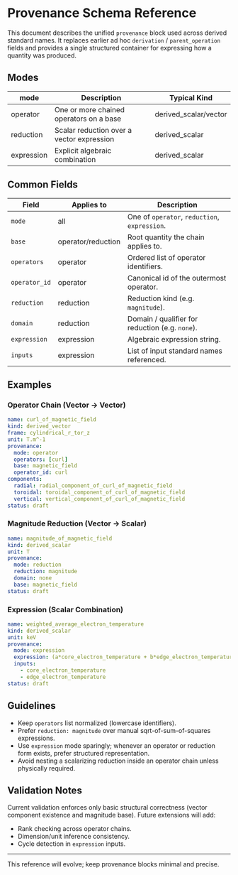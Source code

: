 # Provenance Schema Reference

This document describes the unified `provenance` block used across derived
standard names. It replaces earlier ad hoc `derivation` / `parent_operation`
fields and provides a single structured container for expressing how a
quantity was produced.

## Modes

| mode       | Description                               | Typical Kind          |
| ---------- | ----------------------------------------- | --------------------- |
| operator   | One or more chained operators on a base   | derived_scalar/vector |
| reduction  | Scalar reduction over a vector expression | derived_scalar        |
| expression | Explicit algebraic combination            | derived_scalar        |

## Common Fields

| Field         | Applies to         | Description                                     |
| ------------- | ------------------ | ----------------------------------------------- |
| `mode`        | all                | One of `operator`, `reduction`, `expression`.   |
| `base`        | operator/reduction | Root quantity the chain applies to.             |
| `operators`   | operator           | Ordered list of operator identifiers.           |
| `operator_id` | operator           | Canonical id of the outermost operator.         |
| `reduction`   | reduction          | Reduction kind (e.g. `magnitude`).              |
| `domain`      | reduction          | Domain / qualifier for reduction (e.g. `none`). |
| `expression`  | expression         | Algebraic expression string.                    |
| `inputs`      | expression         | List of input standard names referenced.        |

## Examples

### Operator Chain (Vector → Vector)

```yaml
name: curl_of_magnetic_field
kind: derived_vector
frame: cylindrical_r_tor_z
unit: T.m^-1
provenance:
  mode: operator
  operators: [curl]
  base: magnetic_field
  operator_id: curl
components:
  radial: radial_component_of_curl_of_magnetic_field
  toroidal: toroidal_component_of_curl_of_magnetic_field
  vertical: vertical_component_of_curl_of_magnetic_field
status: draft
```

### Magnitude Reduction (Vector → Scalar)

```yaml
name: magnitude_of_magnetic_field
kind: derived_scalar
unit: T
provenance:
  mode: reduction
  reduction: magnitude
  domain: none
  base: magnetic_field
status: draft
```

### Expression (Scalar Combination)

```yaml
name: weighted_average_electron_temperature
kind: derived_scalar
unit: keV
provenance:
  mode: expression
  expression: (a*core_electron_temperature + b*edge_electron_temperature)/(a+b)
  inputs:
    - core_electron_temperature
    - edge_electron_temperature
status: draft
```

## Guidelines

- Keep `operators` list normalized (lowercase identifiers).
- Prefer `reduction: magnitude` over manual sqrt-of-sum-of-squares expressions.
- Use `expression` mode sparingly; whenever an operator or reduction form exists, prefer structured representation.
- Avoid nesting a scalarizing reduction inside an operator chain unless physically required.

## Validation Notes

Current validation enforces only basic structural correctness (vector component existence and magnitude base). Future extensions will add:

- Rank checking across operator chains.
- Dimension/unit inference consistency.
- Cycle detection in `expression` inputs.

---

This reference will evolve; keep provenance blocks minimal and precise.
